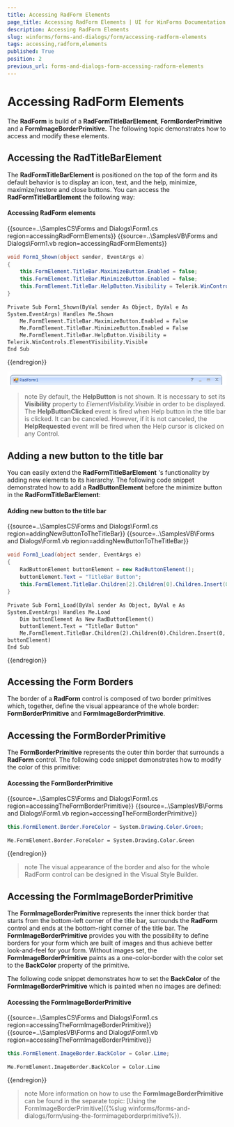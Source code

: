 ```yaml
---
title: Accessing RadForm Elements
page_title: Accessing RadForm Elements | UI for WinForms Documentation
description: Accessing RadForm Elements
slug: winforms/forms-and-dialogs/form/accessing-radform-elements
tags: accessing,radform,elements
published: True
position: 2
previous_url: forms-and-dialogs-form-accessing-radform-elements
---
```


# Accessing RadForm Elements
 
The __RadForm__ is build of a __RadFormTitleBarElement__, __FormBorderPrimitive__ and a __FormImageBorderPrimitive.__ The following topic demonstrates how to access and modify these elements.

## Accessing the RadTitleBarElement

The __RadFormTitleBarElement__ is positioned on the top of the form and its default behavior is to display an icon, text, and the help, minimize, maximize/restore and close buttons. You can access the __RadFormTitleBarElement__ the following way:

#### Accessing RadForm elements 

{{source=..\SamplesCS\Forms and Dialogs\Form1.cs region=accessingRadFormElements}} 
{{source=..\SamplesVB\Forms and Dialogs\Form1.vb region=accessingRadFormElements}} 

````C#
void Form1_Shown(object sender, EventArgs e)
{
    this.FormElement.TitleBar.MaximizeButton.Enabled = false;
    this.FormElement.TitleBar.MinimizeButton.Enabled = false;
    this.FormElement.TitleBar.HelpButton.Visibility = Telerik.WinControls.ElementVisibility.Visible;
}

````
````VB.NET
Private Sub Form1_Shown(ByVal sender As Object, ByVal e As System.EventArgs) Handles Me.Shown
    Me.FormElement.TitleBar.MaximizeButton.Enabled = False
    Me.FormElement.TitleBar.MinimizeButton.Enabled = False
    Me.FormElement.TitleBar.HelpButton.Visibility = Telerik.WinControls.ElementVisibility.Visible
End Sub

````

{{endregion}} 

  
![forms-and-dialogs-accessing-radform-elements 001](images/forms-and-dialogs-accessing-radform-elements001.png)


>note By default, the __HelpButton__ is not shown. It is necessary to set its __Visibility__ property to *ElementVisibility.Visible* in order to be displayed. The __HelpButtonClicked__ event is fired when Help button in the title bar is clicked. It can be canceled. However, if it is not canceled, the __HelpRequested__ event will be fired when the Help cursor is clicked on any Control. 


## Adding a new button to the title bar

You can easily extend the __RadFormTitleBarElement__ 's functionality by adding new elements to its hierarchy. The following code snippet demonstrated how to add a __RadButtonElement__ before the minimize button in the __RadFormTitleBarElement__:

#### Adding new button to the title bar 

{{source=..\SamplesCS\Forms and Dialogs\Form1.cs region=addingNewButtonToTheTitleBar}} 
{{source=..\SamplesVB\Forms and Dialogs\Form1.vb region=addingNewButtonToTheTitleBar}} 

````C#
void Form1_Load(object sender, EventArgs e)
{
    RadButtonElement buttonElement = new RadButtonElement();
    buttonElement.Text = "TitleBar Button";
    this.FormElement.TitleBar.Children[2].Children[0].Children.Insert(0, buttonElement);
}

````
````VB.NET
Private Sub Form1_Load(ByVal sender As Object, ByVal e As System.EventArgs) Handles Me.Load
    Dim buttonElement As New RadButtonElement()
    buttonElement.Text = "TitleBar Button"
    Me.FormElement.TitleBar.Children(2).Children(0).Children.Insert(0, buttonElement)
End Sub

````

{{endregion}} 
 

## Accessing the Form Borders

The border of a __RadForm__ control is composed of two border primitives which, together, define the visual appearance of the whole border: __FormBorderPrimitive__ and __FormImageBorderPrimitive__.

## Accessing the FormBorderPrimitive

The __FormBorderPrimitive__ represents the outer thin border that surrounds a __RadForm__ control. The following code snippet demonstrates how to modify the color of this primitive:

#### Accessing the FormBorderPrimitive 

{{source=..\SamplesCS\Forms and Dialogs\Form1.cs region=accessingTheFormBorderPrimitive}} 
{{source=..\SamplesVB\Forms and Dialogs\Form1.vb region=accessingTheFormBorderPrimitive}} 

````C#
this.FormElement.Border.ForeColor = System.Drawing.Color.Green;

````
````VB.NET
Me.FormElement.Border.ForeColor = System.Drawing.Color.Green

````

{{endregion}} 


>note The visual appearance of the border and also for the whole RadForm control can be designed in the Visual Style Builder.
>


## Accessing the FormImageBorderPrimitive

The __FormImageBorderPrimitive__ represents the inner thick border that starts from the bottom-left corner of the title bar, surrounds the __RadForm__ control and ends at the bottom-right corner of the title bar. The __FormImageBorderPrimitive__ provides you with the possibility to define borders for your form which are built of images and thus achieve better look-and-feel for your form. Without images set, the __FormImageBorderPrimitive__ paints as a one-color-border with the color set to the __BackColor__ property of the primitive. 

The following code snippet demonstrates how to set the __BackColor__ of the __FormImageBorderPrimitive__ which is painted when no images are defined:

#### Accessing the FormImageBorderPrimitive 

{{source=..\SamplesCS\Forms and Dialogs\Form1.cs region=accessingTheFormImageBorderPrimitive}} 
{{source=..\SamplesVB\Forms and Dialogs\Form1.vb region=accessingTheFormImageBorderPrimitive}} 

````C#
this.FormElement.ImageBorder.BackColor = Color.Lime;

````
````VB.NET
Me.FormElement.ImageBorder.BackColor = Color.Lime

````

{{endregion}} 

 
>note More information on how to use the __FormImageBorderPrimitive__ can be found in the separate topic: [Using the FormImageBorderPrimitive]({%slug winforms/forms-and-dialogs/form/using-the-formimageborderprimitive%}).
>



